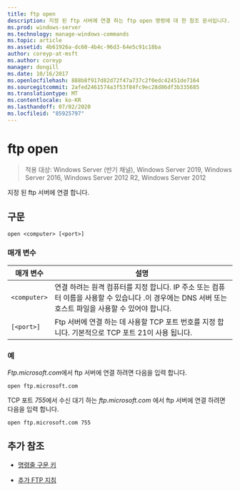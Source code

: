 ```yaml
---
title: ftp open
description: 지정 된 ftp 서버에 연결 하는 ftp open 명령에 대 한 참조 문서입니다.
ms.prod: windows-server
ms.technology: manage-windows-commands
ms.topic: article
ms.assetid: 4b61926a-dc60-4b4c-96d3-64e5c91c18ba
author: coreyp-at-msft
ms.author: coreyp
manager: dongill
ms.date: 10/16/2017
ms.openlocfilehash: 888b8f917d82d72f47a737c2f0edc42451de7164
ms.sourcegitcommit: 2afed2461574a3f53f84fc9ec28d86df3b335685
ms.translationtype: MT
ms.contentlocale: ko-KR
ms.lasthandoff: 07/02/2020
ms.locfileid: "85925797"
---
```

# <a name="ftp-open"></a>ftp open

> 적용 대상: Windows Server (반기 채널), Windows Server 2019, Windows Server 2016, Windows Server 2012 R2, Windows Server 2012

지정 된 ftp 서버에 연결 합니다.

## <a name="syntax"></a>구문

```
open <computer> [<port>]
```

### <a name="parameters"></a>매개 변수

| 매개 변수 | 설명 |
| --------- | ----------- |
| `<computer>` | 연결 하려는 원격 컴퓨터를 지정 합니다. IP 주소 또는 컴퓨터 이름을 사용할 수 있습니다 .이 경우에는 DNS 서버 또는 호스트 파일을 사용할 수 있어야 합니다. |
| `[<port>]` | Ftp 서버에 연결 하는 데 사용할 TCP 포트 번호를 지정 합니다. 기본적으로 TCP 포트 21이 사용 됩니다. |

### <a name="examples"></a>예

*Ftp.microsoft.com*에서 ftp 서버에 연결 하려면 다음을 입력 합니다.

```
open ftp.microsoft.com
```

TCP 포트 *755*에서 수신 대기 하는 *ftp.microsoft.com* 에서 ftp 서버에 연결 하려면 다음을 입력 합니다.

```
open ftp.microsoft.com 755
```

## <a name="additional-references"></a>추가 참조

- [명령줄 구문 키](command-line-syntax-key.md)

- [추가 FTP 지침](https://docs.microsoft.com/previous-versions/orphan-topics/ws.10/cc756013(v=ws.10))
